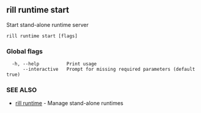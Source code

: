## rill runtime start

Start stand-alone runtime server

```
rill runtime start [flags]
```

### Global flags

```
  -h, --help          Print usage
      --interactive   Prompt for missing required parameters (default true)
```

### SEE ALSO

* [rill runtime](runtime.md)	 - Manage stand-alone runtimes

